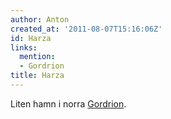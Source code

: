 ```yaml
---
author: Anton
created_at: '2011-08-07T15:16:06Z'
id: Harza
links:
  mention:
  - Gordrion
title: Harza
---
```


Liten hamn i norra [Gordrion].

  [Gordrion]: Gordrion
